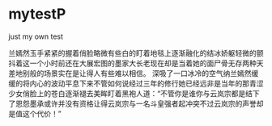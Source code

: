 # mytestP
just my own test

兰嫣然玉手紧紧的握着俏脸略微有些白的盯着地毯上逐渐融化的结冰娇躯轻微的颤抖着这一个小时前还在大展宏图的墨家大长老现在却是当着她的面尸骨无存两种天差地别般的场景实在是让得人有些难以相信。
深吸了一口冰冷的空气纳兰嫣然缓缓的将内心的波动平息下来不管如何说经过三年的修行她已经远非是当年的那青涩少女俏脸上的苍白逐渐褪去美眸盯着黑袍人道：“不管你是谁你与云岚宗都是结下了恩怨墨承或许并没有资格让得云岚宗与一名斗皇强者起冲突不过云岚宗的声誉却是值这个代价！”
